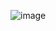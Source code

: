 ![image](https://user-images.githubusercontent.com/71770176/200658720-470b4811-eb9e-474e-bc20-258187254363.png)
